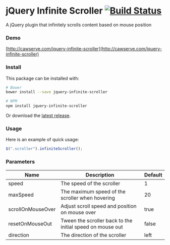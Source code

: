 # jQuery Infinite Scroller [![Build Status](https://travis-ci.org/chriswatts91/jquery-infinite-scroller.svg?branch=master)](https://travis-ci.org/chriswatts91/jquery-infinite-scroller)

A jQuery plugin that infinitely scrolls content based on mouse position

### Demo 

[http://cawserve.com/jquery-infinite-scroller](http://cawserve.com/jquery-infinite-scroller)

### Install

This package can be installed with:

```sh
# Bower
bower install --save jquery-infinite-scroller

# NPM
npm install jquery-infinite-scroller
```
Or download the [latest release](https://github.com/chriswatts91/jquery-infinite-scroller/releases).

### Usage

Here is an example of quick usage:

```js
$(".scroller").infiniteScroller();
```

### Parameters

Name | Description | Default 
---- | ----------- | -------
speed | The speed of the scroller | 1
maxSpeed | The maximum speed of the scroller when hovering | 20
scrollOnMouseOver | Adjust scroll speed and position on mouse over | true
resetOnMouseOut | Tween the scroller back to the initial speed on mouse out | false
direction | The direction of the scroller | left